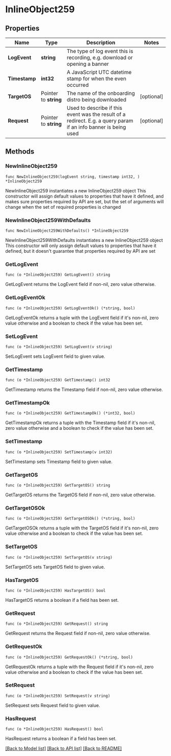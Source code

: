 # InlineObject259

## Properties

Name | Type | Description | Notes
------------ | ------------- | ------------- | -------------
**LogEvent** | **string** | The type of log event this is recording, e.g. download or opening a banner | 
**Timestamp** | **int32** | A JavaScript UTC datetime stamp for when the even occurred | 
**TargetOS** | Pointer to **string** | The name of the onboarding distro being downloaded | [optional] 
**Request** | Pointer to **string** | Used to describe if this event was the result of a redirect. E.g. a query param if an info banner is being used | [optional] 

## Methods

### NewInlineObject259

`func NewInlineObject259(logEvent string, timestamp int32, ) *InlineObject259`

NewInlineObject259 instantiates a new InlineObject259 object
This constructor will assign default values to properties that have it defined,
and makes sure properties required by API are set, but the set of arguments
will change when the set of required properties is changed

### NewInlineObject259WithDefaults

`func NewInlineObject259WithDefaults() *InlineObject259`

NewInlineObject259WithDefaults instantiates a new InlineObject259 object
This constructor will only assign default values to properties that have it defined,
but it doesn't guarantee that properties required by API are set

### GetLogEvent

`func (o *InlineObject259) GetLogEvent() string`

GetLogEvent returns the LogEvent field if non-nil, zero value otherwise.

### GetLogEventOk

`func (o *InlineObject259) GetLogEventOk() (*string, bool)`

GetLogEventOk returns a tuple with the LogEvent field if it's non-nil, zero value otherwise
and a boolean to check if the value has been set.

### SetLogEvent

`func (o *InlineObject259) SetLogEvent(v string)`

SetLogEvent sets LogEvent field to given value.


### GetTimestamp

`func (o *InlineObject259) GetTimestamp() int32`

GetTimestamp returns the Timestamp field if non-nil, zero value otherwise.

### GetTimestampOk

`func (o *InlineObject259) GetTimestampOk() (*int32, bool)`

GetTimestampOk returns a tuple with the Timestamp field if it's non-nil, zero value otherwise
and a boolean to check if the value has been set.

### SetTimestamp

`func (o *InlineObject259) SetTimestamp(v int32)`

SetTimestamp sets Timestamp field to given value.


### GetTargetOS

`func (o *InlineObject259) GetTargetOS() string`

GetTargetOS returns the TargetOS field if non-nil, zero value otherwise.

### GetTargetOSOk

`func (o *InlineObject259) GetTargetOSOk() (*string, bool)`

GetTargetOSOk returns a tuple with the TargetOS field if it's non-nil, zero value otherwise
and a boolean to check if the value has been set.

### SetTargetOS

`func (o *InlineObject259) SetTargetOS(v string)`

SetTargetOS sets TargetOS field to given value.

### HasTargetOS

`func (o *InlineObject259) HasTargetOS() bool`

HasTargetOS returns a boolean if a field has been set.

### GetRequest

`func (o *InlineObject259) GetRequest() string`

GetRequest returns the Request field if non-nil, zero value otherwise.

### GetRequestOk

`func (o *InlineObject259) GetRequestOk() (*string, bool)`

GetRequestOk returns a tuple with the Request field if it's non-nil, zero value otherwise
and a boolean to check if the value has been set.

### SetRequest

`func (o *InlineObject259) SetRequest(v string)`

SetRequest sets Request field to given value.

### HasRequest

`func (o *InlineObject259) HasRequest() bool`

HasRequest returns a boolean if a field has been set.


[[Back to Model list]](../README.md#documentation-for-models) [[Back to API list]](../README.md#documentation-for-api-endpoints) [[Back to README]](../README.md)


